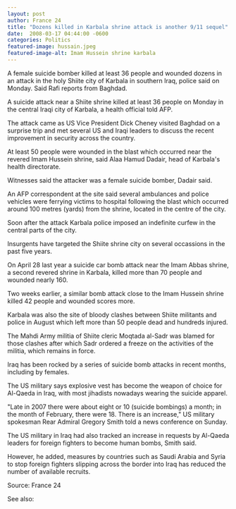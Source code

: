 ```yaml
---
layout: post
author: France 24
title: "Dozens killed in Karbala shrine attack is another 9/11 sequel"
date:  2008-03-17 04:44:00 -0600
categories: Politics
featured-image: hussain.jpeg
featured-image-alt: Imam Hussein shrine karbala
---
```

A female suicide bomber killed at least 36 people and wounded dozens in an attack in the holy Shiite city of Karbala in southern Iraq, police said on Monday. Said Rafi reports from Baghdad.

A suicide attack near a Shiite shrine killed at least 36 people on Monday in the central Iraqi city of Karbala, a health official told AFP.

The attack came as US Vice President Dick Cheney visited Baghdad on a surprise trip and met several US and Iraqi leaders to discuss the recent improvement in security across the country.

At least 50 people were wounded in the blast which occurred near the revered Imam Hussein shrine, said Alaa Hamud Dadair, head of Karbala's health directorate.

Witnesses said the attacker was a female suicide bomber, Dadair said.

An AFP correspondent at the site said several ambulances and police vehicles were ferrying victims to hospital following the blast which occurred around 100 metres (yards) from the shrine, located in the centre of the city.

Soon after the attack Karbala police imposed an indefinite curfew in the central parts of the city.

Insurgents have targeted the Shiite shrine city on several occassions in the past five years.

On April 28 last year a suicide car bomb attack near the Imam Abbas shrine, a second revered shrine in Karbala, killed more than 70 people and wounded nearly 160.

Two weeks earlier, a similar bomb attack close to the Imam Hussein shrine killed 42 people and wounded scores more.

Karbala was also the site of bloody clashes between Shiite militants and police in August which left more than 50 people dead and hundreds injured.

The Mahdi Army militia of Shiite cleric Moqtada al-Sadr was blamed for those clashes after which Sadr ordered a freeze on the activities of the militia, which remains in force.

Iraq has been rocked by a series of suicide bomb attacks in recent months, including by females.

The US military says explosive vest has become the weapon of choice for Al-Qaeda in Iraq, with most jihadists nowadays wearing the suicide apparel.

"Late in 2007 there were about eight or 10 (suicide bombings) a month; in the month of February, there were 18. There is an increase," US military spokesman Rear Admiral Gregory Smith told a news conference on Sunday.

The US military in Iraq had also tracked an increase in requests by Al-Qaeda leaders for foreign fighters to become human bombs, Smith said.

However, he added, measures by countries such as Saudi Arabia and Syria to stop foreign fighters slipping across the border into Iraq has reduced the number of available recruits.

Source: France 24

See also: 
<a href="http://thenewworldpost.com/world/2022/02/22/911-sequence.html" data-iframely-url></a>
